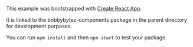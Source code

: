 This example was bootstrapped with [Create React App](https://github.com/facebook/create-react-app).

It is linked to the bobbybytez-components package in the parent directory for development purposes.

You can run `npm install` and then `npm start` to test your package.
